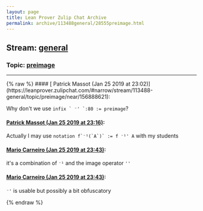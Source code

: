 ```yaml
---
layout: page
title: Lean Prover Zulip Chat Archive 
permalink: archive/113488general/28555preimage.html
---
```


## Stream: [general](https://leanprover-community.github.io/archive/113488general/index.html)
### Topic: [preimage](https://leanprover-community.github.io/archive/113488general/28555preimage.html)

---

<base href="https://leanprover.zulipchat.com">
{% raw %}
#### [ Patrick Massot (Jan 25 2019 at 23:02)](https://leanprover.zulipchat.com/#narrow/stream/113488-general/topic/preimage/near/156888621):
<p>Why don't we use <code>infix ` ⁻' `:80 := preimage</code>?</p>

#### [ Patrick Massot (Jan 25 2019 at 23:16)](https://leanprover.zulipchat.com/#narrow/stream/113488-general/topic/preimage/near/156889728):
<p>Actually I may use <code>notation f`⁻¹(`A`)` := f ⁻¹' A</code> with my students</p>

#### [ Mario Carneiro (Jan 25 2019 at 23:43)](https://leanprover.zulipchat.com/#narrow/stream/113488-general/topic/preimage/near/156891603):
<p>it's a combination of <code>⁻¹</code> and the image operator <code>''</code></p>

#### [ Mario Carneiro (Jan 25 2019 at 23:43)](https://leanprover.zulipchat.com/#narrow/stream/113488-general/topic/preimage/near/156891619):
<p><code>⁻'</code> is usable but possibly a bit obfuscatory</p>


{% endraw %}
